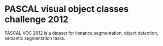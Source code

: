 # PASCAL visual object classes challenge 2012

PASCAL VOC 2012 is a dataset for instance segmentation, object detection, semantic segmentation tasks.